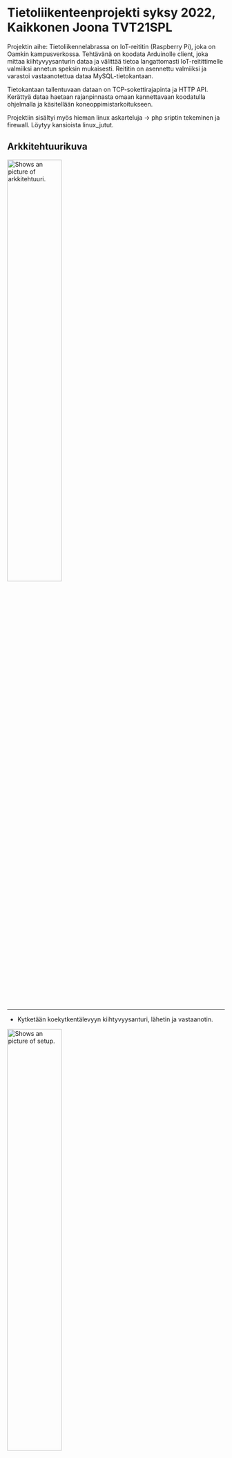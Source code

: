 # Tietoliikenteenprojekti syksy 2022, Kaikkonen Joona TVT21SPL


Projektin aihe:
Tietoliikennelabrassa on IoT-reititin (Raspberry Pi), joka on Oamkin kampusverkossa. Tehtävänä on koodata Arduinolle client, joka mittaa kiihtyvyysanturin dataa ja välittää tietoa langattomasti IoT-reitittimelle valmiiksi annetun speksin mukaisesti. Reititin on asennettu valmiiksi ja varastoi vastaanotettua dataa MySQL-tietokantaan. 

Tietokantaan tallentuvaan dataan on TCP-sokettirajapinta ja HTTP API. Kerättyä dataa haetaan rajanpinnasta omaan kannettavaan koodatulla ohjelmalla ja käsitellään koneoppimistarkoitukseen.

Projektiin sisältyi myös hieman linux askarteluja -> php sriptin tekeminen ja firewall. Löytyy kansioista linux_jutut.


## Arkkitehtuurikuva
<picture>
  <img alt="Shows an picture of arkkitehtuuri." src="https://github.com/jooseppi01/tietoliikenteenprojekti/blob/1483fb82f5a4360c1cb069b78ebe5500e72e1c45/pictures/arkkitehtuuri.png"
  width=50% height=50%>
</picture>

---
- Kytketään koekytkentälevyyn kiihtyvyysanturi, lähetin ja vastaanotin.
<picture>
  <img alt="Shows an picture of setup." src="https://github.com/jooseppi01/tietoliikenteenprojekti/blob/841a0662e337c5b6c53a49d1fb09349b78cb665e/pictures/setupkuva.jpg"
  width=50% height=50%>
</picture>

- luetaan anturin data ja lähetetään se tietokantaan käyttäen highbyteä ja lowbyteä: 
```
void Accelerator::makeMeasurement()
{ 
  m.x = analogRead(A1); 
  m.y = analogRead(A2); 
  m.z = analogRead(A3);
}
```
```
void Messaging::createMessage(Measurement m)
{
  data[0]=highByte(m.x);
  data[1]=lowByte(m.x);

  data[2]=highByte(m.y);
  data[3]=lowByte(m.y);

  data[4]=highByte(m.z);
  data[5]=lowByte(m.z);
  messageLength = 6;
}
```
- Kuva tietokannasta joka sisältää:
id,
timestamp,
groupid,
from_mac,
to_mac,
sensorvalue_a,
sensorvalue_b,
sensorvalue_c,
sensorvalue_d,
sensorvalue_e,
sensorvalue_f 

<picture>
  <img alt="Shows an picture of setup." src="https://github.com/jooseppi01/tietoliikenteenprojekti/blob/b24c597ebce4b326edac50f16f48a4f7d9c43837/pictures/tietokanta.png"
  width=50% height=50%>
</picture>

---

k-means algoritmi pythonilla. Algoritmia opetetaan niin kauan, kunnes keskipisteet eivät enää muutu.
```
 while iterations == True:
        prev_counts = counts 
        counts = np.zeros(4)         
        centerPoinCumulativeSum = np.zeros((4, 3))
        distances = np.zeros(4)
        whileloopcounter += 1                    
        
        for i in range(len(data)):
                for a in range(4):
                        distances[a] = distance(data[i], keskipiste[a])
                counts[np.argmin(distances)] = counts[np.argmin(distances)] + 1
                centerPoinCumulativeSum[np.argmin(distances)] = centerPoinCumulativeSum[np.argmin(distances)] + data[i]

        for i in range(4):
                if(counts[i] == 0):
                        keskipiste[i] = random.randint(minValue, maxValue)
                else:
                        keskipiste[i] = centerPoinCumulativeSum[i] / counts[i]

        if counts[0] == prev_counts[0] and counts[1] == prev_counts[1] and counts[2] == prev_counts[2]:
                counter += 1
        else:
                counter = 0

        if counter == iterations_without_change:
                iterations = False
```


- Aluksi testailua testidatalla, jotta voidaan varmistua algoritmin toimivuudesta. Vaaleat ympyrät kuvaavat 40 pisteen testidataa, mustat rastit kuvaava opetetun algoritmin lopulliset clusterit. 4-means ->
<picture>
  <img alt="Shows an picture of kmeans_testidata." src="https://github.com/jooseppi01/tietoliikenteenprojekti/blob/main/pictures/testidata_kmeans.png?raw=true"
     width=50% height=50%>
</picture>

---
- Seuraavaksi haetaan oman kiihtyvyysanturin mittaukset mysql tietokannasta ja luokitellaaan se kmeans algoritmilla 4 luokkaan. Jokaisella luokalla on oma värinsä. 
```
import mysql.connector
connection = mysql.connector.connect(host='172.20.241.9',
                                         database='measurements',
                                         user='dbaccess_ro',
                                         password='vsdjkvwselkvwe234wv234vsdfas')
if connection.is_connected():
        db_Info = connection.get_server_info()
        print("Connected to MySQL Server version ", db_Info)
        mycursor = connection.cursor()
        mycursor.execute("SELECT * FROM rawdata WHERE groupid = 61")       
        myresult = mycursor.fetchall()
```

<picture>
  <img alt="Shows an picture of kmeans_omadata." src="https://github.com/jooseppi01/tietoliikenteenprojekti/blob/41f3a2663d1027b56d87ff6eff95de8e1c77ced4/pictures/kmeans_vareilla.png"
  width=60% height=60%>
</picture>

Python ohjelman lopuksi tallennetaan keskipisteet tiedostoon keskipisteet.h ja tämä tiedosto sitten incluudataan arduinolle.

---


```
void loop() {

  Serial.println("asento 1, 2, 3 vai 4?");
  while (Serial.available() == 0) {
  }
  int asento = Serial.parseInt();

  Serial.println("kuinka monta mittausta?");
  while (Serial.available() == 0) {
  }
  int luku = Serial.parseInt(); 
```

- Vasemmat arvo on se asento missä kiihtyvyysanturi on ja oikeat arvot ovat algortimin antamat. Tehdään 20 mittausta jokaisesta asennosta.  
<picture>
  <img alt="Shows an picture of kmeans_omadata." src="https://github.com/jooseppi01/tietoliikenteenprojekti/blob/b24c597ebce4b326edac50f16f48a4f7d9c43837/pictures/arduinoserialport.png"
  width=30% height=30%>
</picture>

---

- Tehdään confusion matrix, jokaisesta kiihtyvyys anturin asennosta on tehty 20 mittausta eli yhteensä 80 mittausta. Aika tarkasti saadaan oikeat arvot vaikka anturia vähän heiluttelikin mittausten aikana. 
```
#data tallennettu arduinolta putty2.log nimiseen tiedostoon.
data = np.loadtxt("putty2.log")
y_test = data[:, 0]
y_pred = data[:, 1]

kk = confusion_matrix(y_test, y_pred)
display3 = metrics.ConfusionMatrixDisplay(confusion_matrix = kk, display_labels = ['p1', 'p2', 'p3', 'p4'])
display3.plot()
```

<picture>
  <img alt="Shows an picture of kmeans_omadata." src="https://github.com/jooseppi01/tietoliikenteenprojekti/blob/b24c597ebce4b326edac50f16f48a4f7d9c43837/pictures/cofusionmatrix.png"
  width=50% height=50%>
</picture>
